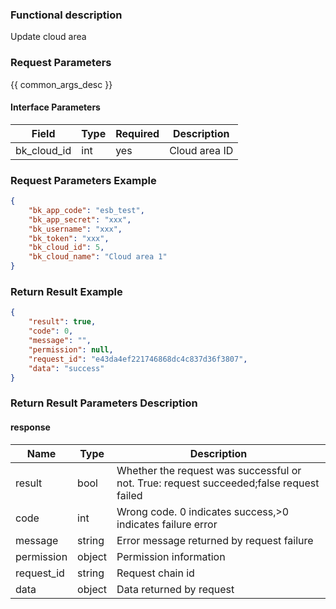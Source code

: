 ### Functional description

Update cloud  area 

### Request Parameters

{{ common_args_desc }}

#### Interface Parameters

| Field                 | Type      | Required   | Description       |
|----------------------|------------|--------|-------------|
| bk_cloud_id  | int      | yes   | Cloud area ID   |


### Request Parameters Example

``` json
{
    "bk_app_code": "esb_test",
    "bk_app_secret": "xxx",
    "bk_username": "xxx",
    "bk_token": "xxx",
    "bk_cloud_id": 5,
    "bk_cloud_name": "Cloud area 1"
}

```

### Return Result Example


```json
{
    "result": true,
    "code": 0,
    "message": "",
    "permission": null,
    "request_id": "e43da4ef221746868dc4c837d36f3807",
    "data": "success"
}

```

### Return Result Parameters Description

#### response

| Name    | Type   | Description                                    |
| ------- | ------ | ------------------------------------- |
| result  | bool   | Whether the request was successful or not. True: request succeeded;false request failed|
| code    |  int    | Wrong code. 0 indicates success,>0 indicates failure error   |
| message | string |Error message returned by request failure                   |
| permission    |  object |Permission information    |
| request_id    |  string |Request chain id    |
| data    |  object |Data returned by request                          |

